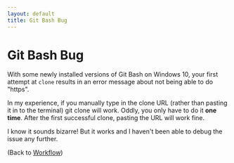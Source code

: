 ```yaml
---
layout: default
title: Git Bash Bug
---
```


# Git Bash Bug
 
With some newly installed versions of Git Bash on Windows 10, your first attempt at `clone` results in an error message about not being able to do "https". 

In my experience, if you manually type in the clone URL (rather than pasting it in to the terminal) git clone will work.
Oddly, you only have to do it **one time**.
After the first successful clone, pasting the URL will work fine.

I know it sounds bizarre! But it works and I haven't been able to debug the issue any further.

(Back to [Workflow](../3workflow.html))